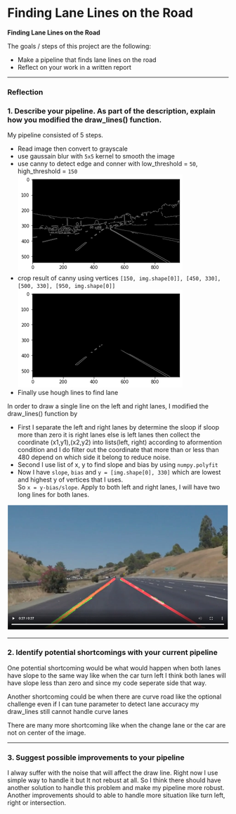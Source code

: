 # **Finding Lane Lines on the Road** 

**Finding Lane Lines on the Road**

The goals / steps of this project are the following:
* Make a pipeline that finds lane lines on the road
* Reflect on your work in a written report

---

### Reflection

### 1. Describe your pipeline. As part of the description, explain how you modified the draw_lines() function.

My pipeline consisted of 5 steps.  
- Read image then convert to grayscale
- use gaussain blur with `5x5` kernel to smooth the image
- use canny to detect edge and conner with low_threshold = `50`, high_threshold = `150`  
  ![canny](./report_img/edge.png)
- crop result of canny using vertices `[150, img.shape[0]], [450, 330], [500, 330], [950, img.shape[0]]`  
  ![roi](./report_img/roi.png)
- Finally use hough lines to find lane

In order to draw a single line on the left and right lanes, I modified the draw_lines() function by 
- First I separate the left and right lanes by determine the sloop if sloop more than zero it is right lanes else is left lanes then collect the coordinate (x1,y1),(x2,y2) into lists(left, right) according to aformention condition and I do filter out the coordinate that more than or less than 480 depend on which side it belong to reduce noise.
- Second I use list of x, y to find slope and bias by using `numpy.polyfit`
- Now I have `slope`, `bias` and `y = [img.shape[0], 330]` which are lowest and highest y of vertices that I uses.  
So `x = y-bias/slope`. Apply to both left and right lanes, I will have two long lines for both lanes.  

![result](./report_img/result.png)

---

### 2. Identify potential shortcomings with your current pipeline


One potential shortcoming would be what would happen when both lanes have slope to the same way like when the car turn left I think both lanes will have slope less than zero and since my code seperate side that way. 

Another shortcoming could be when there are curve road like the optional challenge even if I can tune parameter to detect lane accuracy my draw_lines still cannot handle curve lanes

There are many more shortcoming like when the change lane or the car are not on center of the image.

---

### 3. Suggest possible improvements to your pipeline

I alway suffer with the noise that will affect the draw line. Right now I use simple way to handle it but It not rebust at all. So I think there should have another solution to handle this problem and make my pipeline more robust. Another improvements should to able to handle more situation like turn left, right or intersection.